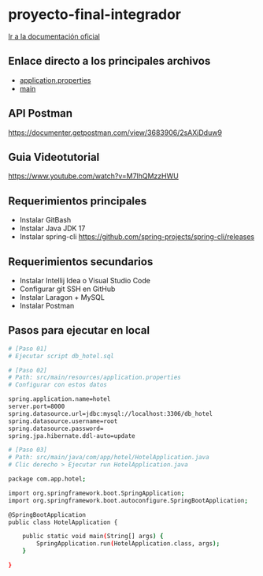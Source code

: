 # proyecto-final-integrador

[Ir a la documentación oficial](https://spring.io/guides)

## Enlace directo a los principales archivos

- [application.properties](src/main/resources/application.properties)
- [main](src/main/java/com/app/hotel/MainApplication.java)

## API Postman

https://documenter.getpostman.com/view/3683906/2sAXjDduw9

## Guia Videotutorial

https://www.youtube.com/watch?v=M7lhQMzzHWU

## Requerimientos principales

- Instalar GitBash
- Instalar Java JDK 17
- Instalar spring-cli https://github.com/spring-projects/spring-cli/releases

## Requerimientos secundarios

- Instalar Intellij Idea o Visual Studio Code
- Configurar git SSH en GitHub
- Instalar Laragon + MySQL
- Instalar Postman

## Pasos para ejecutar en local

```sh
# [Paso 01]
# Ejecutar script db_hotel.sql 

# [Paso 02]
# Path: src/main/resources/application.properties
# Configurar con estos datos

spring.application.name=hotel
server.port=8000
spring.datasource.url=jdbc:mysql://localhost:3306/db_hotel
spring.datasource.username=root
spring.datasource.password=
spring.jpa.hibernate.ddl-auto=update

# [Paso 03]
# Path: src/main/java/com/app/hotel/HotelApplication.java
# Clic derecho > Ejecutar run HotelApplication.java

package com.app.hotel;

import org.springframework.boot.SpringApplication;
import org.springframework.boot.autoconfigure.SpringBootApplication;

@SpringBootApplication
public class HotelApplication {

	public static void main(String[] args) {
		SpringApplication.run(HotelApplication.class, args);
	}

}
```

